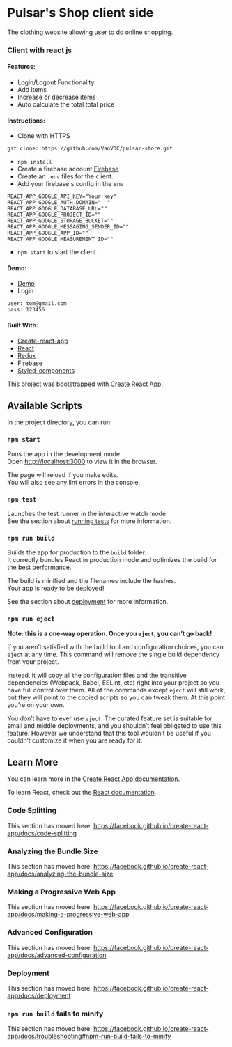 # Pulsar's Shop client side

The clothing website allowing user to do online shopping.

### Client with react js

#### Features:

- Login/Logout Functionality
- Add items
  <!-- ![Create new student](./public/createStudent.gif) -->
- Increase or decrease items
  <!-- ![Create Invoice](./public/createInvoice.gif) -->
  <!-- ![Remove items](./public/remove.gif) -->
- Auto calculate the total total price
  <!-- ![PDF](./public/pdf.gif) -->

#### Instructions:

- Clone with HTTPS

```
git clone: https://github.com/VanVDC/pulsar-store.git
```

- `npm install`
- Create a firebase account [Firebase](https://firebase.google.com/)
- Create an `.env` files for the client.
- Add your firebase's config in the env

```
REACT_APP_GOOGLE_API_KEY="Your key"
REACT_APP_GOOGLE_AUTH_DOMAIN="  "
REACT_APP_GOOGLE_DATABASE_URL=""
REACT_APP_GOOGLE_PROJECT_ID=""
REACT_APP_GOOGLE_STORAGE_BUCKET=""
REACT_APP_GOOGLE_MESSAGING_SENDER_ID=""
REACT_APP_GOOGLE_APP_ID=""
REACT_APP_GOOGLE_MEASUREMENT_ID=""
```

- `npm start` to start the client

#### Demo:

- [Demo](pulsar-live.herokuapp.com/)
- Login

```
user: tom@gmail.com
pass: 123456
```

#### Built With:

- [Create-react-app](https://github.com/facebook/create-react-app)
- [React](https://github.com/facebook/react/)
- [Redux](https://github.com/reactjs/redux)
- [Firebase](https://firebase.google.com/)
- [Styled-components](https://github.com/styled-components/styled-components)

This project was bootstrapped with [Create React App](https://github.com/facebook/create-react-app).

## Available Scripts

In the project directory, you can run:

### `npm start`

Runs the app in the development mode.<br />
Open [http://localhost:3000](http://localhost:3000) to view it in the browser.

The page will reload if you make edits.<br />
You will also see any lint errors in the console.

### `npm test`

Launches the test runner in the interactive watch mode.<br />
See the section about [running tests](https://facebook.github.io/create-react-app/docs/running-tests) for more information.

### `npm run build`

Builds the app for production to the `build` folder.<br />
It correctly bundles React in production mode and optimizes the build for the best performance.

The build is minified and the filenames include the hashes.<br />
Your app is ready to be deployed!

See the section about [deployment](https://facebook.github.io/create-react-app/docs/deployment) for more information.

### `npm run eject`

**Note: this is a one-way operation. Once you `eject`, you can’t go back!**

If you aren’t satisfied with the build tool and configuration choices, you can `eject` at any time. This command will remove the single build dependency from your project.

Instead, it will copy all the configuration files and the transitive dependencies (Webpack, Babel, ESLint, etc) right into your project so you have full control over them. All of the commands except `eject` will still work, but they will point to the copied scripts so you can tweak them. At this point you’re on your own.

You don’t have to ever use `eject`. The curated feature set is suitable for small and middle deployments, and you shouldn’t feel obligated to use this feature. However we understand that this tool wouldn’t be useful if you couldn’t customize it when you are ready for it.

## Learn More

You can learn more in the [Create React App documentation](https://facebook.github.io/create-react-app/docs/getting-started).

To learn React, check out the [React documentation](https://reactjs.org/).

### Code Splitting

This section has moved here: https://facebook.github.io/create-react-app/docs/code-splitting

### Analyzing the Bundle Size

This section has moved here: https://facebook.github.io/create-react-app/docs/analyzing-the-bundle-size

### Making a Progressive Web App

This section has moved here: https://facebook.github.io/create-react-app/docs/making-a-progressive-web-app

### Advanced Configuration

This section has moved here: https://facebook.github.io/create-react-app/docs/advanced-configuration

### Deployment

This section has moved here: https://facebook.github.io/create-react-app/docs/deployment

### `npm run build` fails to minify

This section has moved here: https://facebook.github.io/create-react-app/docs/troubleshooting#npm-run-build-fails-to-minify
